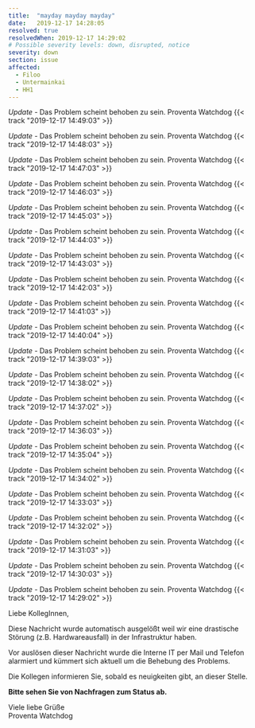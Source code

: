 ```yaml
---
title:  "mayday mayday mayday"
date:   2019-12-17 14:28:05
resolved: true
resolvedWhen: 2019-12-17 14:29:02
# Possible severity levels: down, disrupted, notice
severity: down
section: issue
affected:
  - Filoo
  - Untermainkai
  - HH1
---
```

<!-- update -->
*Update* - Das Problem scheint behoben zu sein. Proventa Watchdog {{< track "2019-12-17 14:49:03" >}}

*Update* - Das Problem scheint behoben zu sein. Proventa Watchdog {{< track "2019-12-17 14:48:03" >}}

*Update* - Das Problem scheint behoben zu sein. Proventa Watchdog {{< track "2019-12-17 14:47:03" >}}

*Update* - Das Problem scheint behoben zu sein. Proventa Watchdog {{< track "2019-12-17 14:46:03" >}}

*Update* - Das Problem scheint behoben zu sein. Proventa Watchdog {{< track "2019-12-17 14:45:03" >}}

*Update* - Das Problem scheint behoben zu sein. Proventa Watchdog {{< track "2019-12-17 14:44:03" >}}

*Update* - Das Problem scheint behoben zu sein. Proventa Watchdog {{< track "2019-12-17 14:43:03" >}}

*Update* - Das Problem scheint behoben zu sein. Proventa Watchdog {{< track "2019-12-17 14:42:03" >}}

*Update* - Das Problem scheint behoben zu sein. Proventa Watchdog {{< track "2019-12-17 14:41:03" >}}

*Update* - Das Problem scheint behoben zu sein. Proventa Watchdog {{< track "2019-12-17 14:40:04" >}}

*Update* - Das Problem scheint behoben zu sein. Proventa Watchdog {{< track "2019-12-17 14:39:03" >}}

*Update* - Das Problem scheint behoben zu sein. Proventa Watchdog {{< track "2019-12-17 14:38:02" >}}

*Update* - Das Problem scheint behoben zu sein. Proventa Watchdog {{< track "2019-12-17 14:37:02" >}}

*Update* - Das Problem scheint behoben zu sein. Proventa Watchdog {{< track "2019-12-17 14:36:03" >}}

*Update* - Das Problem scheint behoben zu sein. Proventa Watchdog {{< track "2019-12-17 14:35:04" >}}

*Update* - Das Problem scheint behoben zu sein. Proventa Watchdog {{< track "2019-12-17 14:34:02" >}}

*Update* - Das Problem scheint behoben zu sein. Proventa Watchdog {{< track "2019-12-17 14:33:03" >}}

*Update* - Das Problem scheint behoben zu sein. Proventa Watchdog {{< track "2019-12-17 14:32:02" >}}

*Update* - Das Problem scheint behoben zu sein. Proventa Watchdog {{< track "2019-12-17 14:31:03" >}}

*Update* - Das Problem scheint behoben zu sein. Proventa Watchdog {{< track "2019-12-17 14:30:03" >}}

*Update* - Das Problem scheint behoben zu sein. Proventa Watchdog {{< track "2019-12-17 14:29:02" >}}

Liebe KollegInnen,

Diese Nachricht wurde automatisch ausgelößt weil wir eine drastische Störung (z.B. Hardwareausfall) in der Infrastruktur haben.

Vor auslösen dieser Nachricht wurde die Interne IT per Mail und Telefon alarmiert und kümmert sich aktuell um die Behebung des Problems.

Die Kollegen informieren Sie, sobald es neuigkeiten gibt, an dieser Stelle.

**Bitte sehen Sie von Nachfragen zum Status ab.**

Viele liebe Grüße  
Proventa Watchdog
